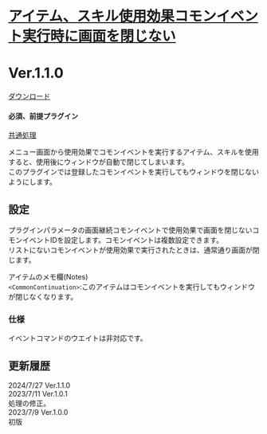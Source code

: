 # [アイテム、スキル使用効果コモンイベント実行時に画面を閉じない](https://raw.githubusercontent.com/nuun888/MZ/master/NUUN_ContinuationItemWindowCommon.js)
# Ver.1.1.0
[ダウンロード](https://raw.githubusercontent.com/nuun888/MZ/master/NUUN_ContinuationItemWindowCommon.js)
#### 必須、前提プラグイン
[共通処理](https://github.com/nuun888/MZ/blob/master/README/Base.md)  

メニュー画面から使用効果でコモンイベントを実行するアイテム、スキルを使用すると、使用後にウィンドウが自動で閉じてしまいます。  
このプラグインでは登録したコモンイベントを実行してもウィンドウを閉じないようにします。  

## 設定
プラグインパラメータの画面継続コモンイベントで使用効果で画面を閉じないコモンイベントIDを設定します。コモンイベントは複数設定できます。  
リストにないコモンイベントが使用効果で実行されたときは、通常通り画面が閉じます。  

アイテムのメモ欄(Notes)  
`<CommonContinuation>`:このアイテムはコモンイベントを実行してもウィンドウが閉じなくなります。  

### 仕様
イベントコマンドのウエイトは非対応です。  

## 更新履歴
2024/7/27 Ver.1.1.0  
2023/7/11 Ver.1.0.1  
処理の修正。  
2023/7/9 Ver.1.0.0  
初版  
